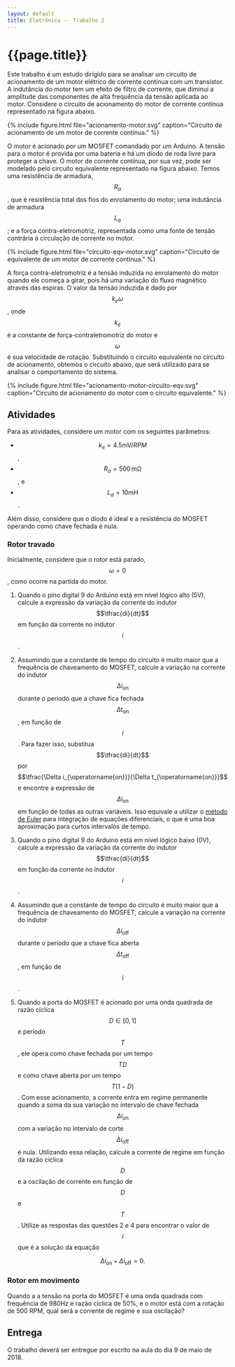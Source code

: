 ```yaml
---
layout: default
title: Eletrônica -- Trabalho 2
---
```


{{page.title}}
==============

Este trabalho é um estudo dirigido para se analisar um circuito de acionamento
de um motor elétrico de corrente contínua com um transistor. A indutância do 
motor tem um efeito de filtro de corrente, que diminui a amplitude das 
componentes de alta frequência da tensão aplicada ao motor.
Considere o circuito de acionamento do motor de corrente contínua representado 
na figura abaixo.

{%
   include figure.html
   file="acionamento-motor.svg"
   caption="Circuito de acionamento de um motor de corrente contínua."
%}

O motor é acionado por um MOSFET comandado por um Arduino. A tensão para o motor
é provida por uma bateria e há um diodo de roda livre para proteger a chave.
O motor de corrente contínua, por sua vez, pode ser modelado pelo circuito
equivalente representado na figura abaixo. Temos uma resistência de armadura,
$$R_a$$, que é resistência total dos fios do enrolamento do motor; uma
indutância de armadura $$L_a$$; e a força contra-eletromotriz, representada
como uma fonte de tensão contrária à circulação de corrente no motor.

{%
   include figure.html
   file="circuito-eqv-motor.svg"
   caption="Circuito de equivalente de um motor de corrente contínua."
%}

A força contra-eletromotriz é a tensão induzida no enrolamento do motor quando
ele começa a girar, pois há uma variação do fluxo magnético através das espiras.
O valor da tensão induzida é dado por $$k_e \omega$$, onde $$k_e$$ é a constante
de força-contraletromotriz do motor e $$\omega$$ é sua velocidade de rotação.
Substituindo o circuito equivalente no circuito de acionamento, obtemos o
circuito abaixo, que será utilizado para se analisar o comportamento do sistema.

{%
   include figure.html
   file="acionamento-motor-circuito-eqv.svg"
   caption="Circuito de acionamento do motor com o circuito equivalente."
%}

Atividades
----------

Para as atividades, considere um motor com os seguintes parâmetros:

* $$k_e = \num[output-decimal-marker={,}]{4.5}\si{\milli\volt/RPM}$$,
* $$R_a = 500\,\si{\milli\ohm}$$, e
* $$L_a = 10 \si{\milli\henry}$$.

Além disso, considere que o diodo é ideal e a resistência do MOSFET operando
como chave fechada é nula.

### Rotor travado

Inicialmente, considere que o rotor está parado, $$\omega=0$$, como ocorre
na partida do motor.

1. Quando o pino digital 9 do Arduino está em nível lógico alto (5V), calcule
   a expressão da variação da corrente do indutor $$\tfrac{di}{dt}$$ em função
   da corrente no indutor $$i$$.
2. Assumindo que a constante de tempo do circuito é muito maior que a
   frequência de chaveamento do MOSFET, calcule a variação na corrente do 
   indutor $$\Delta i_{\operatorname{on}}$$ durante o período que a chave fica
   fechada $$\Delta t_{\operatorname{on}}$$, em função de $$i$$.
   Para fazer isso, substitua $$\tfrac{di}{dt}$$ por 
   $$\tfrac{\Delta i_{\operatorname{on}}}{\Delta t_{\operatorname{on}}}$$ e 
   encontre a expressão de $$\Delta i_{\operatorname{on}}$$ em função de todas
   as outras variáveis. Isso equivale a utilizar o [método de Euler] para
   integração de equações diferenciais, o que é uma boa aproximação para
   curtos intervalos de tempo.
3. Quando o pino digital 9 do Arduino está em nível lógico baixo (0V), calcule
   a expressão da variação da corrente do indutor $$\tfrac{di}{dt}$$ em função
   da corrente no indutor $$i$$.
4. Assumindo que a constante de tempo do circuito é muito maior que a
   frequência de chaveamento do MOSFET, calcule a variação na corrente do 
   indutor $$\Delta i_{\operatorname{off}}$$ durante o período que a chave fica
   aberta $$\Delta t_{\operatorname{off}}$$, em função de $$i$$.
5. Quando a porta do MOSFET é acionado por uma onda quadrada de razão cíclica
   $$D \in [0,1]$$ e período $$T$$, ele opera como chave fechada por um 
   tempo $$TD$$ e como chave aberta por um tempo $$T(1-D)$$. Com esse 
   acionamento, a corrente entra em regime permanente quando a soma da sua
   variação no intervalo de chave fechada $$\Delta i_{\operatorname{on}}$$
   com a variação no intervalo de corte $$\Delta i_{\operatorname{off}}$$ é
   nula. Utilizando essa relação, calcule a corrente de regime em função da
   razão cíclica $$D$$ e a oscilação de corrente em função de $$D$$ e $$T$$.
   Utilize as respostas das questões 2 e 4 para encontrar o valor de $$i$$
   que é a solução da equação 
   
   $$\Delta i_{\operatorname{on}}+\Delta i_{\operatorname{off}} = 0.$$

### Rotor em movimento

Quando a a tensão na porta do MOSFET é uma onda quadrada com frequência de
980Hz e razão cíclica de 50%, e o motor está com a rotação de 500 RPM, qual
será a corrente de regime e sua oscilação?

Entrega
-------

O trabalho deverá ser entregue por escrito na aula do dia 9 de maio de 2018.

[método de Euler]: https://en.wikipedia.org/wiki/Euler_method